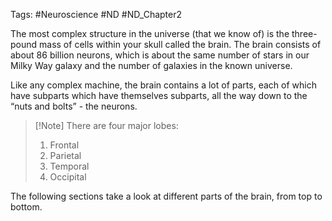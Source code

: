 Tags: #Neuroscience #ND #ND_Chapter2

The most complex structure in the universe (that we know of) is the three-pound mass of cells within your skull called the brain. The brain consists of about 86 billion neurons, which is about the same number of stars in our Milky Way galaxy and the number of galaxies in the known universe.

Like any complex machine, the brain contains a lot of parts, each of which have subparts which have themselves subparts, all the way down to the “nuts and bolts” - the neurons. 

>[!Note] There are four major lobes:
>1. Frontal
>2. Parietal
>3. Temporal
>4. Occipital

The following sections take a look at different parts of the brain, from top to bottom.

